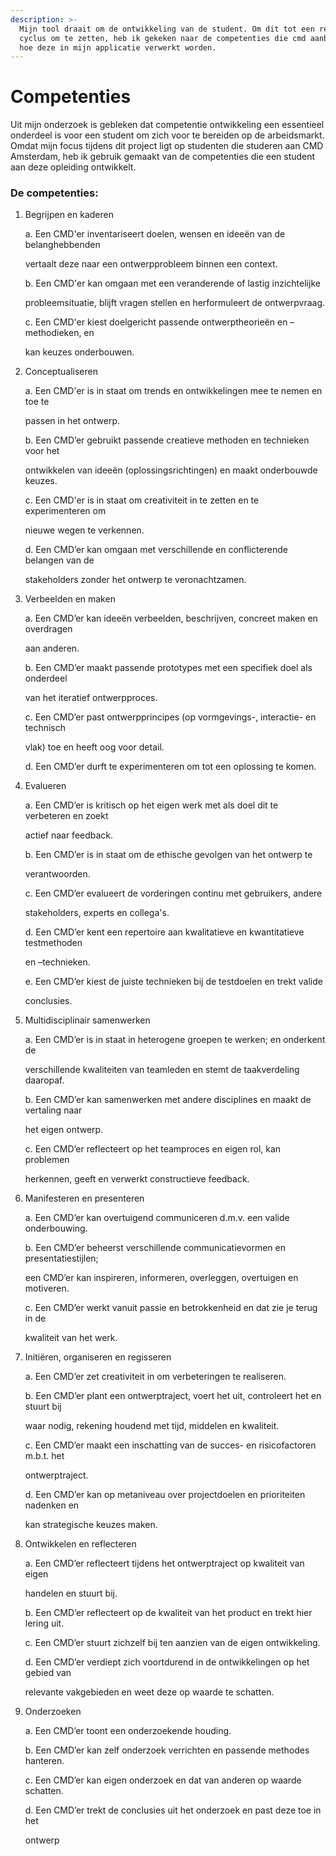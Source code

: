 ```yaml
---
description: >-
  Mijn tool draait om de ontwikkeling van de student. Om dit tot een relevante
  cyclus om te zetten, heb ik gekeken naar de competenties die cmd aanbied en
  hoe deze in mijn applicatie verwerkt worden.
---
```


# Competenties

Uit mijn onderzoek is gebleken dat competentie ontwikkeling een essentieel onderdeel is voor een student om zich voor te bereiden op de arbeidsmarkt. Omdat mijn focus tijdens dit project ligt op studenten die studeren aan CMD Amsterdam, heb ik gebruik gemaakt van de competenties die een student aan deze opleiding ontwikkelt.

### De competenties:

1. Begrijpen en kaderen

   a. Een CMD'er inventariseert doelen, wensen en ideeën van de belanghebbenden

   vertaalt deze naar een ontwerpprobleem binnen een context.

   b. Een CMD'er kan omgaan met een veranderende of lastig inzichtelijke

   probleemsituatie, blijft vragen stellen en herformuleert de ontwerpvraag.

   c. Een CMD'er kiest doelgericht passende ontwerptheorieën en –methodieken, en

   kan keuzes onderbouwen.  

2. Conceptualiseren

   a. Een CMD'er is in staat om trends en ontwikkelingen mee te nemen en toe te

   passen in het ontwerp.

   b. Een CMD’er gebruikt passende creatieve methoden en technieken voor het

   ontwikkelen van ideeën \(oplossingsrichtingen\) en maakt onderbouwde keuzes.

   c. Een CMD'er is in staat om creativiteit in te zetten en te experimenteren om

   nieuwe wegen te verkennen.

   d. Een CMD’er kan omgaan met verschillende en conflicterende belangen van de

   stakeholders zonder het ontwerp te veronachtzamen.  

3. Verbeelden en maken

   a. Een CMD’er kan ideeën verbeelden, beschrijven, concreet maken en overdragen

   aan anderen.

   b. Een CMD’er maakt passende prototypes met een specifiek doel als onderdeel

   van het iteratief ontwerpproces.

   c. Een CMD’er past ontwerpprincipes \(op vormgevings-, interactie- en technisch

   vlak\) toe en heeft oog voor detail.

   d. Een CMD’er durft te experimenteren om tot een oplossing te komen.

4. Evalueren

   a. Een CMD’er is kritisch op het eigen werk met als doel dit te verbeteren en zoekt

   actief naar feedback.

   b. Een CMD’er is in staat om de ethische gevolgen van het ontwerp te

   verantwoorden.

   c. Een CMD’er evalueert de vorderingen continu met gebruikers, andere

   stakeholders, experts en collega's.

   d. Een CMD’er kent een repertoire aan kwalitatieve en kwantitatieve testmethoden

   en –technieken.

   e. Een CMD’er kiest de juiste technieken bij de testdoelen en trekt valide

   conclusies.  

5. Multidisciplinair samenwerken

   a. Een CMD’er is in staat in heterogene groepen te werken; en onderkent de

   verschillende kwaliteiten van teamleden en stemt de taakverdeling daaropaf.

   b. Een CMD’er kan samenwerken met andere disciplines en maakt de vertaling naar

   het eigen ontwerp.

   c. Een CMD’er reflecteert op het teamproces en eigen rol, kan problemen

   herkennen, geeft en verwerkt constructieve feedback.  

6. Manifesteren en presenteren

   a. Een CMD’er kan overtuigend communiceren d.m.v. een valide onderbouwing.

   b. Een CMD’er beheerst verschillende communicatievormen en presentatiestijlen;

   een CMD’er kan inspireren, informeren, overleggen, overtuigen en motiveren.

   c. Een CMD’er werkt vanuit passie en betrokkenheid en dat zie je terug in de

   kwaliteit van het werk.

7. Initiëren, organiseren en regisseren

   a. Een CMD’er zet creativiteit in om verbeteringen te realiseren.

   b. Een CMD’er plant een ontwerptraject, voert het uit, controleert het en stuurt bij

   waar nodig, rekening houdend met tijd, middelen en kwaliteit.

   c. Een CMD’er maakt een inschatting van de succes- en risicofactoren m.b.t. het

   ontwerptraject.

   d. Een CMD’er kan op metaniveau over projectdoelen en prioriteiten nadenken en

   kan strategische keuzes maken.  

8. Ontwikkelen en reflecteren

   a. Een CMD’er reflecteert tijdens het ontwerptraject op kwaliteit van eigen

   handelen en stuurt bij.

   b. Een CMD’er reflecteert op de kwaliteit van het product en trekt hier lering uit.

   c. Een CMD’er stuurt zichzelf bij ten aanzien van de eigen ontwikkeling.

   d. Een CMD’er verdiept zich voortdurend in de ontwikkelingen op het gebied van

   relevante vakgebieden en weet deze op waarde te schatten.  

9. Onderzoeken

   a. Een CMD’er toont een onderzoekende houding.

   b. Een CMD’er kan zelf onderzoek verrichten en passende methodes hanteren.

   c. Een CMD’er kan eigen onderzoek en dat van anderen op waarde schatten.

   d. Een CMD’er trekt de conclusies uit het onderzoek en past deze toe in het

   ontwerp


